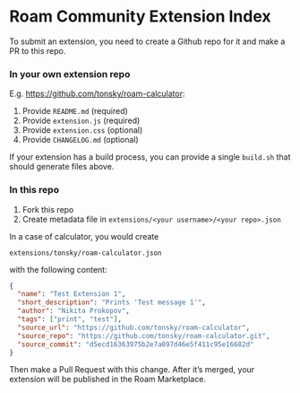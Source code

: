 # Roam Community Extension Index

To submit an extension, you need to create a Github repo for it and make a PR to this repo.

### In your own extension repo

E.g. https://github.com/tonsky/roam-calculator:

1. Provide `README.md` (required)
2. Provide `extension.js` (required)
3. Provide `extension.css` (optional)
4. Provide `CHANGELOG.md` (optional)

If your extension has a build process, you can provide a single `build.sh` that should generate files above.

### In this repo

1. Fork this repo
2. Create metadata file in `extensions/<your username>/<your repo>.json`

In a case of calculator, you would create

`extensions/tonsky/roam-calculator.json`

with the following content:

```json
{
  "name": "Test Extension 1",
  "short_description": "Prints 'Test message 1'",
  "author": "Nikita Prokopov",
  "tags": ["print", "test"],
  "source_url": "https://github.com/tonsky/roam-calculator",
  "source_repo": "https://github.com/tonsky/roam-calculator.git",
  "source_commit": "d5ecd16363975b2e7a097d46e5f411c95e16682d"
}
```

Then make a Pull Request with this change. After it’s merged, your extension will be published in the Roam Marketplace.